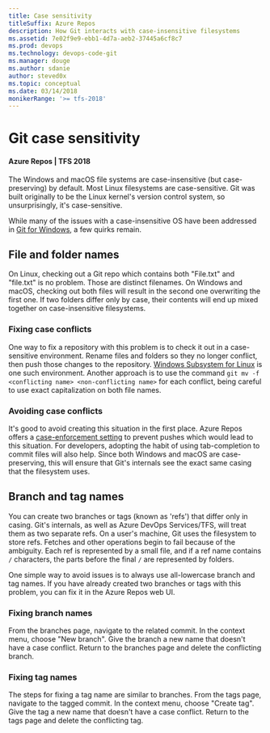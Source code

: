 ```yaml
---
title: Case sensitivity
titleSuffix: Azure Repos
description: How Git interacts with case-insensitive filesystems
ms.assetid: 7e02f9e9-ebb1-4d7a-aeb2-37445a6cf8c7
ms.prod: devops
ms.technology: devops-code-git
ms.manager: douge
ms.author: sdanie
author: steved0x
ms.topic: conceptual
ms.date: 03/14/2018
monikerRange: '>= tfs-2018'
---
```



# Git case sensitivity
#### Azure Repos | TFS 2018

The Windows and macOS file systems are case-insensitive (but case-preserving) by default.
Most Linux filesystems are case-sensitive.
Git was built originally to be the Linux kernel's version control system, so unsurprisingly, it's case-sensitive.

While many of the issues with a case-insensitive OS have been addressed in [Git for Windows](http://gitforwindows.org/), a few quirks remain.

## File and folder names

On Linux, checking out a Git repo which contains both "File.txt" and "file.txt" is no problem.
Those are distinct filenames.
On Windows and macOS, checking out both files will result in the second one overwriting the first one.
If two folders differ only by case, their contents will end up mixed together on case-insensitive filesystems.

### Fixing case conflicts

One way to fix a repository with this problem is to check it out in a case-sensitive environment.
Rename files and folders so they no longer conflict, then push those changes to the repository.
[Windows Subsystem for Linux](/windows/wsl/about) is one such environment.
Another approach is to use the command `git mv -f <conflicting name> <non-conflicting name>` for each conflict, being careful to use exact capitalization on both file names.

### Avoiding case conflicts

It's good to avoid creating this situation in the first place.
Azure Repos offers a [case-enforcement setting](repository-settings.md) to prevent pushes which would lead to this situation.
For developers, adopting the habit of using tab-completion to commit files will also help.
Since both Windows and macOS are case-preserving, this will ensure that Git's internals see the exact same casing that the filesystem uses.

## Branch and tag names

You can create two branches or tags (known as 'refs') that differ only in casing.
Git's internals, as well as Azure DevOps Services/TFS, will treat them as two separate refs.
On a user's machine, Git uses the filesystem to store refs.
Fetches and other operations begin to fail because of the ambiguity.
Each ref is represented by a small file, and if a ref name contains `/` characters, the parts before the final `/` are represented by folders.

One simple way to avoid issues is to always use all-lowercase branch and tag names.
If you have already created two branches or tags with this problem, you can fix it in the Azure Repos web UI.

### Fixing branch names

From the branches page, navigate to the related commit.
In the context menu, choose "New branch".
Give the branch a new name that doesn't have a case conflict.
Return to the branches page and delete the conflicting branch.

### Fixing tag names

The steps for fixing a tag name are similar to branches.
From the tags page, navigate to the tagged commit.
In the context menu, choose "Create tag".
Give the tag a new name that doesn't have a case conflict.
Return to the tags page and delete the conflicting tag.
